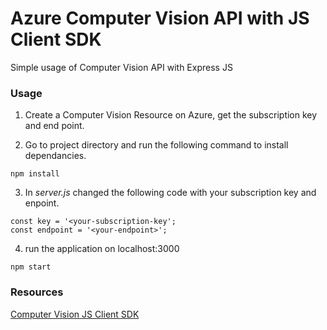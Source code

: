 # Azure Computer Vision API with JS Client SDK

Simple usage of Computer Vision API with Express JS

### Usage

1) Create a Computer Vision Resource on Azure, get the subscription key and end point.

2) Go to project directory and run the following command to install dependancies.

```
npm install
```

3) In *server.js* changed the following code with your subscription key and enpoint.

```JS
const key = '<your-subscription-key';
const endpoint = '<your-endpoint>';
```
    
4) run the application on localhost:3000

```
npm start
```

### Resources
[Computer Vision JS Client SDK](https://docs.microsoft.com/en-us/azure/cognitive-services/computer-vision/quickstarts-sdk/client-library?tabs=visual-studio&pivots=programming-language-javascript)